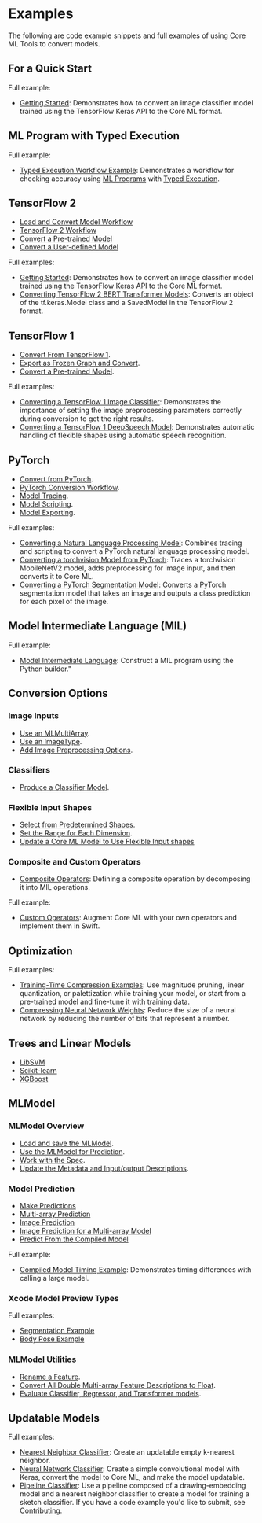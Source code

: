 # Examples

The following are code example snippets and full examples of using Core ML Tools to convert models.

## For a Quick Start

Full example:

- [Getting Started](introductory-quickstart): Demonstrates how to convert an image classifier model trained using the TensorFlow Keras API to the Core ML format.

## ML Program with Typed Execution

Full example:

- [Typed Execution Workflow Example](typed-execution-example): Demonstrates a workflow for checking accuracy using [ML Programs](convert-to-ml-program) with [Typed Execution](typed-execution).

## TensorFlow 2

- [Load and Convert Model Workflow](load-and-convert-model)
- [TensorFlow 2 Workflow](tensorflow-2)
- [Convert a Pre-trained Model](tensorflow-2.md#convert-a-pre-trained-model)
- [Convert a User-defined Model](tensorflow-2.md#convert-a-user-defined-model)

Full examples:

- [Getting Started](introductory-quickstart): Demonstrates how to convert an image classifier model trained using the TensorFlow Keras API to the Core ML format.
- [Converting TensorFlow 2 BERT Transformer Models](convert-tensorflow-2-bert-transformer-models): Converts an object of the tf.keras.Model class and a SavedModel in the TensorFlow 2 format.

## TensorFlow 1

- [Convert From TensorFlow 1](load-and-convert-model.md#convert-from-tensorflow-1).
- [Export as Frozen Graph and Convert](tensorflow-1-workflow.md#export-as-a-frozen-graph-and-convert).
- [Convert a Pre-trained Model](tensorflow-1-workflow.md#convert-a-pre-trained-model).

Full examples:

- [Converting a TensorFlow 1 Image Classifier](convert-a-tensorflow-1-image-classifier): Demonstrates the importance of setting the image preprocessing parameters correctly during conversion to get the right results.
- [Converting a TensorFlow 1 DeepSpeech Model](convert-a-tensorflow-1-deepspeech-model): Demonstrates automatic handling of flexible shapes using automatic speech recognition.

## PyTorch

- [Convert from PyTorch](load-and-convert-model.md#convert-from-pytorch).
- [PyTorch Conversion Workflow](convert-pytorch-workflow).
- [Model Tracing](model-tracing).
- [Model Scripting](model-scripting).
- [Model Exporting](model-exporting).

Full examples:
- [Converting a Natural Language Processing Model](convert-nlp-model): Combines tracing and scripting to convert a PyTorch natural language processing model.
- [Converting a torchvision Model from PyTorch](convert-a-torchvision-model-from-pytorch): Traces a torchvision MobileNetV2 model, adds preprocessing for image input, and then converts it to Core ML.
- [Converting a PyTorch Segmentation Model](pytorch-conversion-examples): Converts a PyTorch segmentation model that takes an image and outputs a class prediction for each pixel of the image.

## Model Intermediate Language (MIL)

Full example:

- [Model Intermediate Language](model-intermediate-language): Construct a MIL program using the Python builder."

## Conversion Options

### Image Inputs

- [Use an MLMultiArray](image-inputs.md#use-an-mlmultiarray).
- [Use an ImageType](image-inputs.md#use-an-imagetype).
- [Add Image Preprocessing Options](image-inputs.md#add-image-preprocessing-options).

### Classifiers

- [Produce a Classifier Model](classifiers.md#produce-a-classifier-model).

### Flexible Input Shapes
  
- [Select from Predetermined Shapes](flexible-inputs.md#select-from-predetermined-shapes).
- [Set the Range for Each Dimension](flexible-inputs.md#set-the-range-for-each-dimension).
- [Update a Core ML Model to Use Flexible Input shapes](flexible-inputs.md#update-a-core-ml-model-to-use-flexible-input-shapes)

### Composite and Custom Operators

- [Composite Operators](composite-operators): Defining a composite operation by decomposing it into MIL operations.  

Full example:

- [Custom Operators](custom-operators): Augment Core ML with your own operators and implement them in Swift.

## Optimization

Full examples:

- [Training-Time Compression Examples](https://apple.github.io/coremltools/source/coremltools.optimize.torch.examples.html): Use magnitude pruning, linear quantization, or palettization while training your model, or start from a pre-trained model and fine-tune it with training data.
- [Compressing Neural Network Weights](quantization-neural-network): Reduce the size of a neural network by reducing the number of bits that represent a number.

## Trees and Linear Models

- [LibSVM](libsvm-conversion)
- [Scikit-learn](sci-kit-learn-conversion)
- [XGBoost](xgboost-conversion)

## MLModel

### MLModel Overview

- [Load and save the MLModel](mlmodel.md#load-and-save-the-mlmodel).
- [Use the MLModel for Prediction](mlmodel.md#use-the-mlmodel-for-prediction).
- [Work with the Spec](mlmodel.md#work-with-the-spec).
- [Update the Metadata and Input/output Descriptions](mlmodel.md#update-the-metadata-and-inputoutput-descriptions).

### Model Prediction

- [Make Predictions](model-prediction)
- [Multi-array Prediction](model-prediction.md#multi-array-prediction)
- [Image Prediction](model-prediction.md#image-prediction)
- [Image Prediction for a Multi-array Model](model-prediction.md#image-prediction-for-a-multi-array-model)
- [Predict From the Compiled Model](model-prediction.md#predict-from-the-compiled-model)

Full example:
- [Compiled Model Timing Example](model-prediction.md#timing-example): Demonstrates timing differences with calling a large model.


### Xcode Model Preview Types

Full examples:

- [Segmentation Example](xcode-model-preview-types.md#segmentation-example)
- [Body Pose Example](xcode-model-preview-types.md#body-pose-example)

### MLModel Utilities

- [Rename a Feature](mlmodel-utilities.md#rename-a-feature).
- [Convert All Double Multi-array Feature Descriptions to Float](mlmodel-utilities.md#convert-all-double-multi-array-feature-descriptions-to-float).
- [Evaluate Classifier, Regressor, and Transformer models](mlmodel-utilities.md#evaluate-classifier-regressor-and-transformer-models).

## Updatable Models

Full examples:

- [Nearest Neighbor Classifier](updatable-nearest-neighbor-classifier): Create an updatable empty k-nearest neighbor. 
- [Neural Network Classifier](updatable-neural-network-classifier-on-mnist-dataset): Create a simple convolutional model with Keras, convert the model to Core ML, and make the model updatable.
- [Pipeline Classifier](updatable-tiny-drawing-classifier-pipeline-model): Use a pipeline composed of a drawing-embedding model and a nearest neighbor classifier to create a model for training a sketch classifier.
If you have a code example you'd like to submit, see [Contributing](how-to-contribute).

